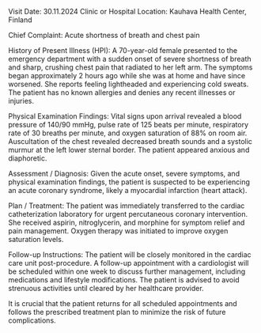  Visit Date: 30.11.2024
Clinic or Hospital Location: Kauhava Health Center, Finland

Chief Complaint: Acute shortness of breath and chest pain

History of Present Illness (HPI): A 70-year-old female presented to the emergency department with a sudden onset of severe shortness of breath and sharp, crushing chest pain that radiated to her left arm. The symptoms began approximately 2 hours ago while she was at home and have since worsened. She reports feeling lightheaded and experiencing cold sweats. The patient has no known allergies and denies any recent illnesses or injuries.

Physical Examination Findings: Vital signs upon arrival revealed a blood pressure of 140/90 mmHg, pulse rate of 125 beats per minute, respiratory rate of 30 breaths per minute, and oxygen saturation of 88% on room air. Auscultation of the chest revealed decreased breath sounds and a systolic murmur at the left lower sternal border. The patient appeared anxious and diaphoretic.

Assessment / Diagnosis: Given the acute onset, severe symptoms, and physical examination findings, the patient is suspected to be experiencing an acute coronary syndrome, likely a myocardial infarction (heart attack).

Plan / Treatment: The patient was immediately transferred to the cardiac catheterization laboratory for urgent percutaneous coronary intervention. She received aspirin, nitroglycerin, and morphine for symptom relief and pain management. Oxygen therapy was initiated to improve oxygen saturation levels.

Follow-up Instructions: The patient will be closely monitored in the cardiac care unit post-procedure. A follow-up appointment with a cardiologist will be scheduled within one week to discuss further management, including medications and lifestyle modifications. The patient is advised to avoid strenuous activities until cleared by her healthcare provider.

It is crucial that the patient returns for all scheduled appointments and follows the prescribed treatment plan to minimize the risk of future complications.